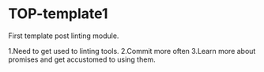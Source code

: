 # TOP-template1

First template post linting module.

1.Need to get used to linting tools.
2.Commit more often
3.Learn more about promises and get accustomed to using them.
